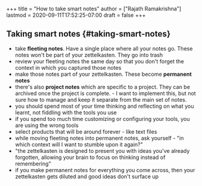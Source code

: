 +++
title = "How to take smart notes"
author = ["Rajath Ramakrishna"]
lastmod = 2020-09-11T17:52:25-07:00
draft = false
+++

## Taking smart notes {#taking-smart-notes}

-   take **fleeting notes**. Have a single place where all your notes go. These notes won't be part of your zettelkasten. They go into trash
-   review your fleeting notes the same day so that you don't forget the context in which you captured those notes
-   make those notes part of your zettelkasten. These become **permanent notes**
-   there's also **project notes** which are specific to a project. They can be archived once the project is complete. - I want to implement this, but not sure how to manage and keep it separate from the main set of notes.
-   you should spend most of your time thinking and reflecting on what you learnt, not fiddling with the tools you use
-   if you spend too much time customizing or configuring your tools, you are using the wrong tools
-   select products that will be around forever - like text files
-   while moving fleeting notes into permanent notes, ask yourself - "in which context will I want to stumble upon it again?"
-   "the zettelkasten is designed to present you with ideas you've already forgotten, allowing your brain to focus on thinking instead of remembering"
-   if you make permanent notes for everything you come across, then your zettelkasten gets diluted and good ideas don't surface up
